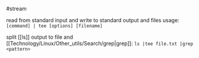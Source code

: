 #stream 

read from standard input and write to standard output and files
usage:   `[command] | tee [options] [filename]`

split [[ls]] output to file and [[Technology/Linux/Other_utils/Search/grep|grep]]: `ls |tee file.txt |grep <pattern>`
